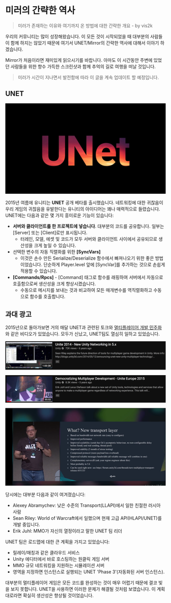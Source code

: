 # 미러의 간략한 역사

> 미러가 존재하는 이유와 여기까지 온 방법에 대한 간략한 개요 - by vis2k

우리의 커뮤니티는 많이 성장해왔습니다. 이 모든 것이 시작되었을 때 대부분의 사람들이 함께 하지는 않았기 때문에 여기서 UNET/Mirror의 간략한 역사에 대해서 이야기 하겠습니다.

Mirror가 처음이라면 재미있게 읽으시기를 바랍니다. 아마도 이 시간동안 주변에 있었던 사람들을 위한 향수 가득한 스크린샷과 함께 추억의 길로 여행을 떠날 것입니다.

> 미러가 시간이 지나면서 발전함에 따라 이 글을 계속 업데이트 할 예정입니다.

## UNET

![](../imgs/unet.png)

2015년 여름에 유니티는 **UNET** 공개 베타를 출시했습니다. 네트워킹에 대한 귀찮음이 우리 게임의 귀찮음을 유발한다는 유니티의 아이디어는 꽤나 매력적으로 들렸습니다. UNET에는 다음과 같은 몇 가지 흥미로운 기능이 있습니다:

- **서버와 클라이언트를 한 프로젝트에 넣습니다**. 대부분의 코드를 공유합니다. 일부는 [Server] 또는 [Client]로만 표시됩니다.
  - 터레인, 모델, 에셋 및 코드가 모두 서버와 클라이언트 사이에서 공유되므로 생산성을 크게 높일 수 있습니다. 
- 선택한 변수의 자동 직렬화를 위한 **[SyncVars]**
  - 이것은 손수 만든 Serialize/Deserialize 함수에서 빠져나오기 위한 좋은 방법이었습니다. 단순하게 Player.level 앞에 [SyncVar]를 추가하는 것으로 손쉽게 적용할 수 있습니다.
- **[Commands/Rpcs]** - [Command] 태그로 함수를 래핑하여 서버에서 자동으로 호출함으로써 생산성을 크게 향상시켰습니다.
  - 수동으로 메시지를 보내는 것과 비교하여 모든 매개변수를 역직렬화하고 수동으로 함수를 호출합니다.

## 과대 광고

2015년으로 돌아가보면 거의 매달 UNET과 관련된 토크와 [멀티플레이어 개발 민주화](https://www.youtube.com/watch?v=gZbbYXzyXKk)와 같은 비디오가 있었습니다. 모두가 신났고, UNET팀도 열심히 일하고 있었습니다.

![Sean Riley demonstrating UNET at Unite 2014](../imgs/hype1.png)

![One of the early UNET talks in 2015](../imgs/hype2.png)

![Alexey Abramychev's talk about LLAPI](../imgs/hype3.png)

당시에는 대부분 다음과 같이 여겨졌습니다:

- Alexey Abramychev: 낮은 수준의 Transport(LLAPI)에서 일한 친절한 러시아 사람
- Sean Riley: World of Warcraft에서 일했으며 현재 고급 API(HLAPI/UNET)를 개발 중입니다.
- Erik Juhl: MMO가 자신의 열정이라고 말한 UNET 팀 리더

UNET 팀은 로드맵에 대한 큰 계획을 가지고 있었습니다: 

- 릴레이/매칭과 같은 클라우드 서비스
- Unity 에디터에서 바로 호스팅하는 원클릭 게임 서버
- MMO 규모 네트워킹을 지원하는 시뮬레이션 서버
- 영역을 지정하면 인스턴스로 실행되는 UNET 'Phase 3'(자동화된 서버 인스턴스).

대부분의 멀티플레이어 게임은 모든 코드를 완성하는 것이 매우 어렵기 때문에 결코 빛을 보지 못합니다. UNET을 사용하면 이러한 문제가 해결될 것처럼 보였습니다. 이 계획대로라면 확실히 생산성은 향상될 것이었습니다.

